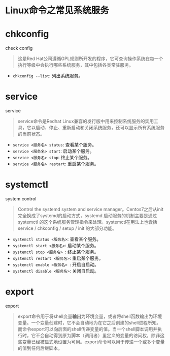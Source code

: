 # Linux命令之常见系统服务

# chkconfig

check config

> 这是Red Hat公司遵循GPL规则所开发的程序，它可查询操作系统在每一个执行等级中会执行哪些系统服务，其中包括各类常驻服务。

* `chkconfig --list`:  列出系统服务。 

# service

service

> service命令是Redhat Linux兼容的发行版中用来控制系统服务的实用工具，它以启动、停止、重新启动和关闭系统服务，还可以显示所有系统服务的当前状态。

* `service <服务名> status`:  查看某个服务。
* `service <服务名> start`: 启动某个服务。
* `service <服务名> stop`: 终⽌某个服务。
* `service <服务名> restart`: 重启某个服务。 

# systemctl


system control

> Control the systemd system and service manager。Centos7之后从init完全换成了systemd的启动方式，systemd 启动服务的机制主要是通过 systemctl 的这个系统服务管理指令来处理。systemctl在用法上也囊括 service / chkconfig / setup / init 的大部分功能。

* `systemctl status <服务名>`:  查看某个服务。
* `systemctl start <服务名>`:  启动某个服务。
* `systemctl stop <服务名> `: 终⽌某个服务。
* `systemctl restart <服务名>`:  重启某个服务。
* `systemctl enable <服务名> `: 开启⾃启动。
* `systemctl disable <服务名>`: 关闭⾃启动。 

# export

export

> export命令用于将shell变量**输出**为环境变量，或者将shell函数输出为环境变量。一个变量创建时，它不会自动地为在它之后创建的shell进程所知。而命令export可以向后面的shell传递变量的值。当一个shell脚本调用并执 行时，它不会自动得到原为脚本（调用者）里定义的变量的访问权，除非这些变量已经被显式地设置为可用。export命令可以用于传递一个或多个变量的值到任何后继脚本。 